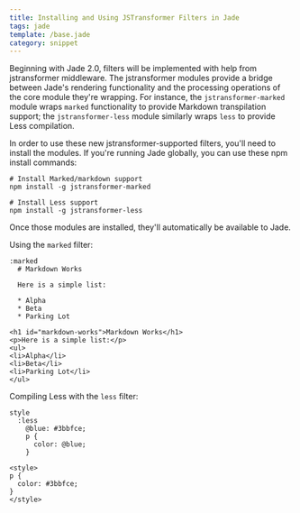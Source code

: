 ```yaml
---
title: Installing and Using JSTransformer Filters in Jade
tags: jade
template: /base.jade
category: snippet
---
```


Beginning with Jade 2.0, filters will be implemented with help from jstransformer middleware. The jstransformer modules provide a bridge between Jade's rendering functionality and the processing operations of the core module they're wrapping. For instance, the `jstransformer-marked` module wraps `marked` functionality to provide Markdown transpilation support; the `jstransformer-less` module similarly wraps `less` to provide Less compilation.

In order to use these new jstransformer-supported filters, you'll need to install the modules. If you're running Jade globally, you can use these npm install commands:

```
# Install Marked/markdown support
npm install -g jstransformer-marked

# Install Less support
npm install -g jstransformer-less
```

Once those modules are installed, they'll automatically be available to Jade.

Using the `marked` filter:

```
:marked
  # Markdown Works

  Here is a simple list:

  * Alpha
  * Beta
  * Parking Lot
```

```
<h1 id="markdown-works">Markdown Works</h1>
<p>Here is a simple list:</p>
<ul>
<li>Alpha</li>
<li>Beta</li>
<li>Parking Lot</li>
</ul>
```

Compiling Less with the `less` filter:

```
style
  :less
    @blue: #3bbfce;
    p {
      color: @blue;
    }
```

```
<style>
p {
  color: #3bbfce;
}
</style>
```
